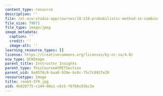 ```yaml
---
content_type: resource
description: ''
file: /ol-ocw-studio-app/courses/18-218-probabilistic-method-in-combinatorics-spring-2019/4b828775c14400a1c6c5f6f66c83bc3a_room3-370.jpg
file_size: 79871
file_type: image/jpeg
image_metadata:
  caption: ''
  credit: ''
  image-alt: ''
learning_resource_types: []
license: https://creativecommons.org/licenses/by-nc-sa/4.0/
ocw_type: OCWImage
parent_title: Instructor Insights
parent_type: ThisCourseAtMITSection
parent_uid: 9a9578c9-baa0-939e-bc0c-f5c7c092fe20
resourcetype: Image
title: room3-370.jpg
uid: 4b828775-c144-00a1-c6c5-f6f66c83bc3a
---
```

